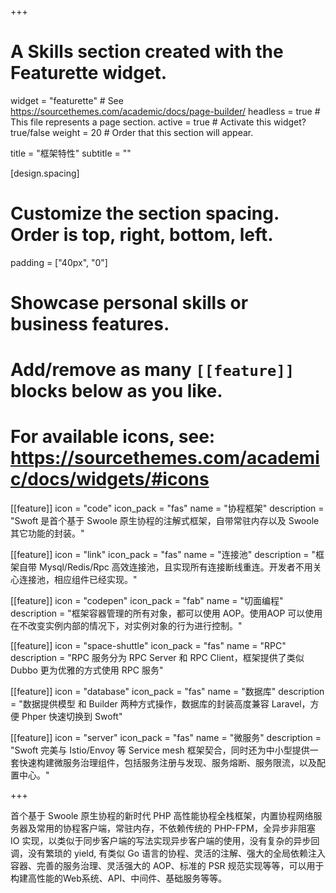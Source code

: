 +++
# A Skills section created with the Featurette widget.
widget = "featurette"  # See https://sourcethemes.com/academic/docs/page-builder/
headless = true  # This file represents a page section.
active = true  # Activate this widget? true/false
weight = 20  # Order that this section will appear.

title = "框架特性"
subtitle = ""

[design.spacing]
  # Customize the section spacing. Order is top, right, bottom, left.
  padding = ["40px", "0"]

# Showcase personal skills or business features.
# 
# Add/remove as many `[[feature]]` blocks below as you like.
# 
# For available icons, see: https://sourcethemes.com/academic/docs/widgets/#icons

[[feature]]
  icon = "code"
  icon_pack = "fas"
  name = "协程框架"
  description = "Swoft 是首个基于 Swoole 原生协程的注解式框架，自带常驻内存以及 Swoole 其它功能的封装。"
  
[[feature]]
  icon = "link"
  icon_pack = "fas"
  name = "连接池"
  description = "框架自带 Mysql/Redis/Rpc 高效连接池，且实现所有连接断线重连。开发者不用关心连接池，相应组件已经实现。"  
  
[[feature]]
  icon = "codepen"
  icon_pack = "fab"
  name = "切面编程"
  description = "框架容器管理的所有对象，都可以使用 AOP。使用AOP 可以使用在不改变实例内部的情况下，对实例对象的行为进行控制。"

  [[feature]]
  icon = "space-shuttle"
  icon_pack = "fas"
  name = "RPC"
  description = "RPC 服务分为 RPC Server 和 RPC Client，框架提供了类似 Dubbo 更为优雅的方式使用 RPC 服务"
  
[[feature]]
  icon = "database"
  icon_pack = "fas"
  name = "数据库"
  description = "数据提供模型 和 Builder 两种方式操作，数据库的封装高度兼容 Laravel，方便 Phper 快速切换到 Swoft"  
  
[[feature]]
  icon = "server"
  icon_pack = "fas"
  name = "微服务"
  description = "Swoft 完美与 Istio/Envoy 等 Service mesh 框架契合，同时还为中小型提供一套快速构建微服务治理组件，包括服务注册与发现、服务熔断、服务限流，以及配置中心。"

+++

首个基于 Swoole 原生协程的新时代 PHP 高性能协程全栈框架，内置协程网络服务器及常用的协程客户端，常驻内存，不依赖传统的 PHP-FPM，全异步非阻塞 IO 实现，以类似于同步客户端的写法实现异步客户端的使用，没有复杂的异步回调，没有繁琐的 yield, 有类似 Go 语言的协程、灵活的注解、强大的全局依赖注入容器、完善的服务治理、灵活强大的 AOP、标准的 PSR 规范实现等等，可以用于构建高性能的Web系统、API、中间件、基础服务等等。
